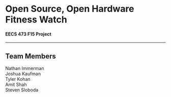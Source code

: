 # Open Source, Open Hardware Fitness Watch    
#### EECS 473 F15 Project                                                         
---
## Team Members
Nathan Immerman                                                                 
Joshua Kaufman                                                                  
Tyler Kohan                                                                     
Amit Shah                                                                       
Steven Sloboda  
